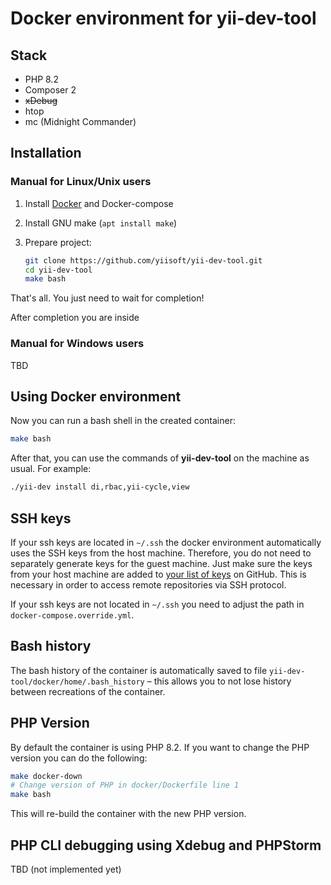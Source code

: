 Docker environment for yii-dev-tool
===================================

Stack
-----
 
* PHP 8.2
* Composer 2
* ~~xDebug~~
* htop
* mc (Midnight Commander)

Installation
------------

### Manual for Linux/Unix users

1. Install [Docker](https://www.docker.com/) and Docker-compose
2. Install GNU make (`apt install make`)
3. Prepare project:
   
   ```bash
   git clone https://github.com/yiisoft/yii-dev-tool.git
   cd yii-dev-tool
   make bash
   ```
   
That's all. You just need to wait for completion!

After completion you are inside
   
### Manual for Windows users

TBD

Using Docker environment
------------------------

Now you can run a bash shell in the created container:

```bash
make bash
```

After that, you can use the commands of **yii-dev-tool** on the machine as usual. 
For example:

```bash
./yii-dev install di,rbac,yii-cycle,view
```

SSH keys
--------

If your ssh keys are located in `~/.ssh` the docker environment automatically uses the SSH keys from the host machine.
Therefore, you do not need to separately generate keys for the guest machine. Just make sure the keys from your host machine are added 
to [your list of keys](https://github.com/settings/keys) on GitHub. This is necessary in order to access 
remote repositories via SSH protocol.

If your ssh keys are not located in `~/.ssh` you need to adjust the path in `docker-compose.override.yml`.

Bash history
------------

The bash history of the container is automatically saved to file `yii-dev-tool/docker/home/.bash_history`
– this allows you to not lose history between recreations of the container.

PHP Version
-----------

By default the container is using PHP 8.2. If you want to change the PHP version you can do the following:

```bash
make docker-down
# Change version of PHP in docker/Dockerfile line 1
make bash
```

This will re-build the container with the new PHP version.


PHP CLI debugging using Xdebug and PHPStorm
-------------------------------------------

TBD (not implemented yet)

